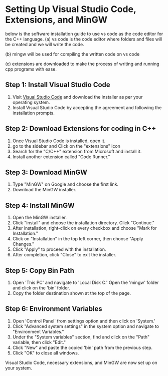 # Setting Up Visual Studio Code, Extensions, and MinGW
below is the software installation guide to use vs code as the code editor for the C++ language.
(a) vs code is the code editor where folders and files will be created and we will write the code.  

(b) mingw will be used for compiling the written code on vs code  

(c) extensions are downloaded to make the process of writing and running cpp programs with ease.  



## Step 1: Install Visual Studio Code

1. Visit [Visual Studio Code](https://code.visualstudio.com/download) and download the installer as per your operating system.
2. Install Visual Studio Code by accepting the agreement and following the installation prompts.

## Step 2: Download Extensions for coding in C++

1. Once Visual Studio Code is installed, open it.
2. go to the sidebar and Click on the "extensions" icon 
3. Search for the "C/C++" extension from Microsoft and install it.
4. Install another extension called "Code Runner."

## Step 3: Download MinGW

1. Type "MinGW" on Google and choose the first link.
2. Download the MinGW installer.

## Step 4: Install MinGW

1. Open the MinGW installer.
2. Click "Install" and choose the installation directory. Click "Continue."
3. After installation, right-click on every checkbox and choose "Mark for Installation."
4. Click on "Installation" in the top left corner, then choose "Apply Changes."
5. Click "Apply" to proceed with the installation.
6. After completion, click "Close" to exit the installer.

## Step 5: Copy Bin Path

1. Open 'This PC' and navigate to 'Local Disk C.' Open the 'mingw' folder and click on the 'bin' folder.
2. Copy the folder destination shown at the top of the page.

## Step 6: Environment Variables

1. Open 'Control Panel' from settings option and then click on 'System.'
2. Click "Advanced system settings" in the system option and navigate to "Environment Variables."
3. Under the "System variables" section, find and click on the "Path" variable, then click "Edit."
4. Click "New" and paste the copied 'bin' path from the previous step.
5. Click "OK" to close all windows.

Visual Studio Code, necessary extensions, and MinGW are now set up on your system.
